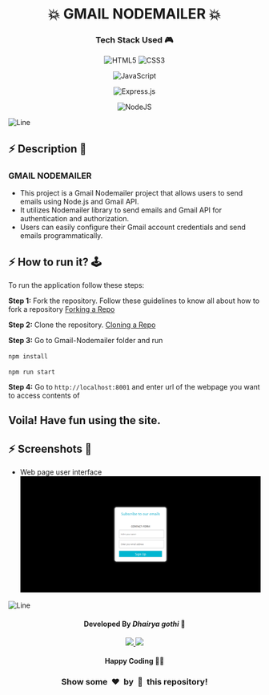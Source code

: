 <h1 align='center'><b>💥 GMAIL NODEMAILER 💥</b></h1>

<!-- -------------------------------------------------------------------------------------------------------------- -->

<h3 align='center'>Tech Stack Used 🎮</h3>
<!-- enlist all the technologies used to create this project from them (Remove co
mment using 'ctrl+z' or 'command+z') -->

<div align='center'>

  ![HTML5](https://img.shields.io/badge/html5-%23E34F26.svg?style=for-the-badge&logo=html5&logoColor=white)
  ![CSS3](https://img.shields.io/badge/css3-%231572B6.svg?style=for-the-badge&logo=css3&logoColor=white)

  ![JavaScript](https://img.shields.io/badge/javascript-%23323330.svg?style=for-the-badge&logo=javascript&logoColor=%23F7DF1E)

  ![Express.js](https://img.shields.io/badge/express.js-%23404d59.svg?style=for-the-badge&logo=express&logoColor=%2361DAFB)

  ![NodeJS](https://img.shields.io/badge/node.js-6DA55F?style=for-the-badge&logo=node.js&logoColor=white)

</div>

![Line](https://github.com/Avdhesh-Varshney/WebMasterLog/assets/114330097/4b78510f-a941-45f8-a9d5-80ed0705e847)

<!-- -------------------------------------------------------------------------------------------------------------- -->

## :zap: Description 📃

<div>
  <h3>GMAIL NODEMAILER</h3>
  <p>
  <UL>
    <li>This project is a Gmail Nodemailer project that allows users to send emails using Node.js and Gmail API. 
    <li>It utilizes Nodemailer library to send emails and Gmail API for authentication and authorization.
    <li>Users can easily configure their Gmail account credentials and send emails programmatically.
    </li>
    </li>
    </li>
    </ul></p>
</div>

<!-- -------------------------------------------------------------------------------------------------------------- -->

## :zap: How to run it? 🕹️

To run the application follow these steps:

**Step 1:** Fork the repository. Follow these guidelines to know all about how to fork a repository
[Forking a Repo](https://help.github.com/en/github/getting-started-with-github/fork-a-repo)

**Step 2:** Clone the repository. [Cloning a Repo](https://help.github.com/en/desktop/contributing-to-projects/creating-an-issue-or-pull-request)

**Step 3:** Go to Gmail-Nodemailer folder and run

`npm install`

`npm run start`

**Step 4:** Go to `http://localhost:8001` and enter url of the webpage you want to access contents of

## Voila! Have fun using the site.

<!-- -------------------------------------------------------------------------------------------------------------- -->

## :zap: Screenshots 📸

- Web page user interface
 ![web page screenshot](screenshot.webp)

 


![Line](https://github.com/Avdhesh-Varshney/WebMasterLog/assets/114330097/4b78510f-a941-45f8-a9d5-80ed0705e847)

<!-- -------------------------------------------------------------------------------------------------------------- -->

<h4 align='center'>Developed By <b><i>Dhairya gothi</i></b> 👦</h4>
<p align='center'>
  <a href='https://www.linkedin.com/in/dhairya-gothi-65945b288/'>
    <img src='https://img.shields.io/badge/linkedin-%230077B5.svg?style=for-the-badge&logo=linkedin&logoColor=white' />
  </a>
  <a href='https://github.com/dhairyagothi'>
    <img src='https://img.shields.io/badge/github-%23121011.svg?style=for-the-badge&logo=github&logoColor=white' />
  </a>
</p>

<h4 align='center'>Happy Coding 🧑‍💻</h4>

<h3 align="center">Show some &nbsp;❤️&nbsp; by &nbsp;🌟&nbsp; this repository!</h3>
